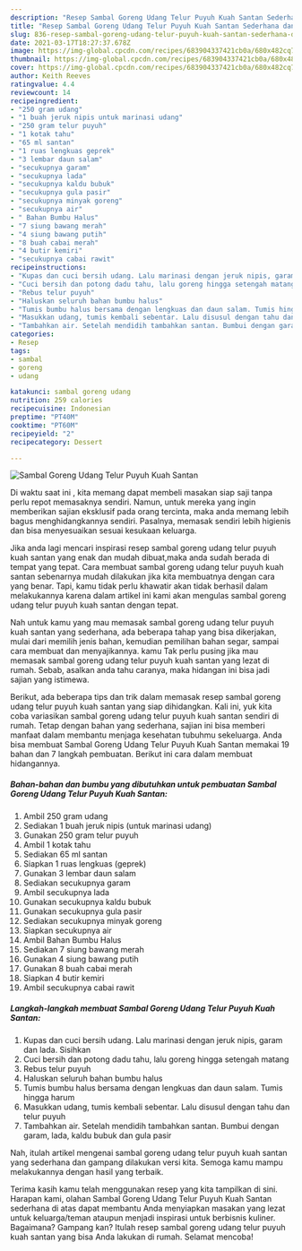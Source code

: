 ```yaml
---
description: "Resep Sambal Goreng Udang Telur Puyuh Kuah Santan Sederhana dan Mudah Dibuat"
title: "Resep Sambal Goreng Udang Telur Puyuh Kuah Santan Sederhana dan Mudah Dibuat"
slug: 836-resep-sambal-goreng-udang-telur-puyuh-kuah-santan-sederhana-dan-mudah-dibuat
date: 2021-03-17T18:27:37.678Z
image: https://img-global.cpcdn.com/recipes/683904337421cb0a/680x482cq70/sambal-goreng-udang-telur-puyuh-kuah-santan-foto-resep-utama.jpg
thumbnail: https://img-global.cpcdn.com/recipes/683904337421cb0a/680x482cq70/sambal-goreng-udang-telur-puyuh-kuah-santan-foto-resep-utama.jpg
cover: https://img-global.cpcdn.com/recipes/683904337421cb0a/680x482cq70/sambal-goreng-udang-telur-puyuh-kuah-santan-foto-resep-utama.jpg
author: Keith Reeves
ratingvalue: 4.4
reviewcount: 14
recipeingredient:
- "250 gram udang"
- "1 buah jeruk nipis untuk marinasi udang"
- "250 gram telur puyuh"
- "1 kotak tahu"
- "65 ml santan"
- "1 ruas lengkuas geprek"
- "3 lembar daun salam"
- "secukupnya garam"
- "secukupnya lada"
- "secukupnya kaldu bubuk"
- "secukupnya gula pasir"
- "secukupnya minyak goreng"
- "secukupnya air"
- " Bahan Bumbu Halus"
- "7 siung bawang merah"
- "4 siung bawang putih"
- "8 buah cabai merah"
- "4 butir kemiri"
- "secukupnya cabai rawit"
recipeinstructions:
- "Kupas dan cuci bersih udang. Lalu marinasi dengan jeruk nipis, garam dan lada. Sisihkan"
- "Cuci bersih dan potong dadu tahu, lalu goreng hingga setengah matang"
- "Rebus telur puyuh"
- "Haluskan seluruh bahan bumbu halus"
- "Tumis bumbu halus bersama dengan lengkuas dan daun salam. Tumis hingga harum"
- "Masukkan udang, tumis kembali sebentar. Lalu disusul dengan tahu dan telur puyuh"
- "Tambahkan air. Setelah mendidih tambahkan santan. Bumbui dengan garam, lada, kaldu bubuk dan gula pasir"
categories:
- Resep
tags:
- sambal
- goreng
- udang

katakunci: sambal goreng udang 
nutrition: 259 calories
recipecuisine: Indonesian
preptime: "PT40M"
cooktime: "PT60M"
recipeyield: "2"
recipecategory: Dessert

---
```



![Sambal Goreng Udang Telur Puyuh Kuah Santan](https://img-global.cpcdn.com/recipes/683904337421cb0a/680x482cq70/sambal-goreng-udang-telur-puyuh-kuah-santan-foto-resep-utama.jpg)

Di waktu  saat ini , kita memang dapat membeli masakan siap saji tanpa perlu repot memasaknya sendiri. Namun, untuk mereka yang ingin memberikan sajian eksklusif pada orang tercinta, maka anda memang lebih bagus menghidangkannya sendiri. Pasalnya, memasak sendiri lebih higienis dan bisa menyesuaikan sesuai kesukaan keluarga.

Jika anda lagi mencari inspirasi resep sambal goreng udang telur puyuh kuah santan yang enak dan mudah dibuat,maka anda sudah berada di tempat yang tepat. Cara membuat sambal goreng udang telur puyuh kuah santan  sebenarnya mudah dilakukan jika kita membuatnya dengan cara yang benar. Tapi, kamu tidak perlu khawatir akan tidak berhasil dalam melakukannya 
karena dalam artikel ini kami akan mengulas sambal goreng udang telur puyuh kuah santan dengan tepat.  



Nah untuk kamu yang mau memasak sambal goreng udang telur puyuh kuah santan yang sederhana, ada beberapa tahap yang bisa dikerjakan, mulai dari memilih jenis bahan, kemudian pemilihan bahan segar, sampai cara membuat dan menyajikannya. kamu Tak perlu pusing jika mau memasak sambal goreng udang telur puyuh kuah santan yang lezat di rumah. Sebab, asalkan anda  tahu caranya, maka hidangan ini bisa jadi sajian yang istimewa.

Berikut, ada beberapa tips dan trik dalam memasak resep sambal goreng udang telur puyuh kuah santan yang siap dihidangkan. Kali ini, yuk kita coba variasikan sambal goreng udang telur puyuh kuah santan sendiri di rumah. Tetap dengan bahan yang sederhana, sajian ini bisa memberi manfaat dalam membantu menjaga kesehatan tubuhmu sekeluarga. Anda bisa membuat Sambal Goreng Udang Telur Puyuh Kuah Santan memakai 19 bahan dan 7 langkah pembuatan. Berikut ini cara dalam membuat hidangannya.

<!--inarticleads1-->

##### Bahan-bahan dan bumbu yang dibutuhkan untuk pembuatan Sambal Goreng Udang Telur Puyuh Kuah Santan:

1. Ambil 250 gram udang
1. Sediakan 1 buah jeruk nipis (untuk marinasi udang)
1. Gunakan 250 gram telur puyuh
1. Ambil 1 kotak tahu
1. Sediakan 65 ml santan
1. Siapkan 1 ruas lengkuas (geprek)
1. Gunakan 3 lembar daun salam
1. Sediakan secukupnya garam
1. Ambil secukupnya lada
1. Gunakan secukupnya kaldu bubuk
1. Gunakan secukupnya gula pasir
1. Sediakan secukupnya minyak goreng
1. Siapkan secukupnya air
1. Ambil  Bahan Bumbu Halus
1. Sediakan 7 siung bawang merah
1. Gunakan 4 siung bawang putih
1. Gunakan 8 buah cabai merah
1. Siapkan 4 butir kemiri
1. Ambil secukupnya cabai rawit




<!--inarticleads2-->

##### Langkah-langkah membuat Sambal Goreng Udang Telur Puyuh Kuah Santan:

1. Kupas dan cuci bersih udang. Lalu marinasi dengan jeruk nipis, garam dan lada. Sisihkan
1. Cuci bersih dan potong dadu tahu, lalu goreng hingga setengah matang
1. Rebus telur puyuh
1. Haluskan seluruh bahan bumbu halus
1. Tumis bumbu halus bersama dengan lengkuas dan daun salam. Tumis hingga harum
1. Masukkan udang, tumis kembali sebentar. Lalu disusul dengan tahu dan telur puyuh
1. Tambahkan air. Setelah mendidih tambahkan santan. Bumbui dengan garam, lada, kaldu bubuk dan gula pasir




Nah, itulah artikel mengenai  sambal goreng udang telur puyuh kuah santan  yang sederhana dan gampang dilakukan versi kita. Semoga kamu mampu melakukannya dengan hasil yang terbaik. 

Terima kasih kamu telah menggunakan resep yang kita tampilkan di sini. Harapan kami, olahan  Sambal Goreng Udang Telur Puyuh Kuah Santan sederhana di atas dapat membantu Anda menyiapkan masakan yang lezat untuk keluarga/teman ataupun menjadi inspirasi untuk berbisnis kuliner. Bagaimana? Gampang kan? Itulah resep sambal goreng udang telur puyuh kuah santan yang bisa Anda lakukan di rumah. Selamat mencoba!

